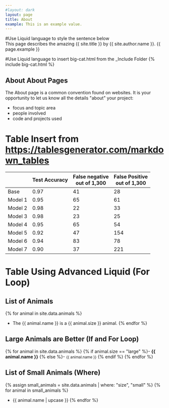 ```yaml
---
#layout: dark
layout: page
title: About
example: This is an example value.
---
```



#Use Liquid language to style the sentence below  
This page describes the amazing {{ site.title }} by {{ site.author.name }}.
{{ page.example }}


#Use Liquid language to insert big-cat.html from the _Include Folder 
{% include big-cat.html %}



## About About Pages

The About page is a common convention found on websites.
It is your opportunity to let us know all the details "about" your project:

- focus and topic area
- people involved
- code and projects used

# Table Insert from https://tablesgenerator.com/markdown_tables


|         	| Test Accuracy 	| False negative<br>out of 1,300 	| False Positive<br>out of 1,300 	|
|---------	|---------------	|--------------------------------	|--------------------------------	|
| Base    	|      0.97     	|               41               	|               28               	|
| Model 1 	|      0.95     	|               65               	|               61               	|
| Model 2 	|      0.98     	|               22               	|               33               	|
| Model 3 	|      0.98     	|               23               	|               25               	|
| Model 4 	|      0.95     	|               65               	|               54               	|
| Model 5 	|      0.92     	|               47               	|               154              	|
| Model 6 	|      0.94     	|               83               	|               78               	|
| Model 7 	|      0.90     	|               37               	|               221              	|


# Table Using Advanced Liquid (For Loop)
## List of Animals

{% for animal in site.data.animals %}
- The {{ animal.name }} is a {{ animal.size }} animal.
{% endfor %}

## Large Animals are Better (If and For Loop)

{% for animal in site.data.animals %}
{% if animal.size == "large" %}- <strong style="color: {{ animal.color }};">{{ animal.name }}</strong>
{% else %}- <small>{{ animal.name }}</small>
{% endif %}
{% endfor %}

## List of Small Animals (Where)

{% assign small_animals = site.data.animals | where: "size", "small" %}
{% for animal in small_animals %}
- {{ animal.name | upcase }}
{% endfor %}
